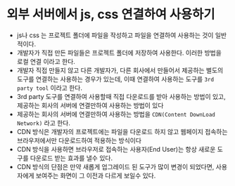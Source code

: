 # 외부 서버에서 js, css 연결하여 사용하기

- js나 css 는 프로젝트 폴더에 파일을 작성하고 파일을 연결하여 사용하는 것이 일반적이다.
- 개발자가 직접 만든 파일들은 프로젝트 폴더에 저장하여 사용한다. 이러한 방법을 로컬 연결 이라고 한다.
- 개발자 직접 만들지 않고 다른 개발자가, 다른 회사에서 만들어서 제공하는 별도의 도구를 연결하는 사용하는 경우가 있는데, 이때 연결하여 사용하는 도구를 `3rd party tool` 이라고 한다.
- 3rd party 도구를 연결하여 사용할때 직접 다운로드를 받아 사용하는 방법이 있고, 제공하는 회사의 서버에 연결만하여 사용하는 방법이 있다
- 제공하는 회사의 서버에 연결만하여 사용하는 방법을 `CDN(Content DownLoad Network)` 라고 한다.
- CDN 방식은 개발자의 프로젝트에는 파일을 다운로드 하지 않고 웹페이지 접속하는 브라우저에서만 다운로드하여 적용하는 방식이다
- CDN 방식을 사용하면 브라우저로 접속하는 사용자(End User)는 항상 새로운 도구를 다운로드 받는 효과를 낼수 있다.
- CDN 방식의 단점은 만약 새롭게 업그레이드 된 도구가 많이 변경이 되었다면, 사용자에게 보여주는 화면이 그 이전과 다르게 보일수 있다.
